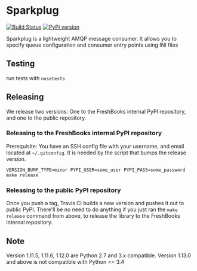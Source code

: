 # Sparkplug

[![Build Status](https://www.travis-ci.org/freshbooks/sparkplug.svg?branch=master)](https://www.travis-ci.org/freshbooks/sparkplug)
[![PyPi version](https://img.shields.io/pypi/v/sparkplug.svg)](https://pypi.org/project/sparkplug/)

Sparkplug is a lightweight AMQP message consumer. It allows you to specify queue configuration and consumer entry points using INI files

## Testing
run tests with `nosetests`

## Releasing
We release two versions: One to the FreshBooks internal PyPI repository, and one to the public repository.

### Releasing to the FreshBooks internal PyPI repository
Prerequisite: You have an SSH config file with your username, and email located at `~/.gitconfig`. It is needed by the script that bumps the release version.

```VERSION_BUMP_TYPE=minor PYPI_USER=some_user PYPI_PASS=some_password make release```

### Releasing to the public PyPI repository
Once you push a tag, Travis CI builds a new version and pushes it out to public PyPI. There'll be no need to do anything if you just ran the `make release` command from above, to release the library to the FreshBooks internal repository.

## Note

Version 1.11.5, 1.11.6, 1.12.0 are Python 2.7 and 3.x compatible.
Version 1.13.0 and above is not compatible with Python <= 3.4
